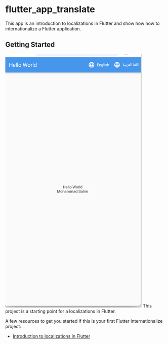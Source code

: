 # flutter_app_translate

This app is an introduction to localizations in Flutter and show how how to internationalize a Flutter application.

## Getting Started
<img src="screen.png" height='800' />
This project is a starting point for a localizations in Flutter.

A few resources to get you started if this is your first Flutter internationalize project:

- [Introduction to localizations in Flutter](https://flutter.dev/docs/development/accessibility-and-localization/internationalization)
